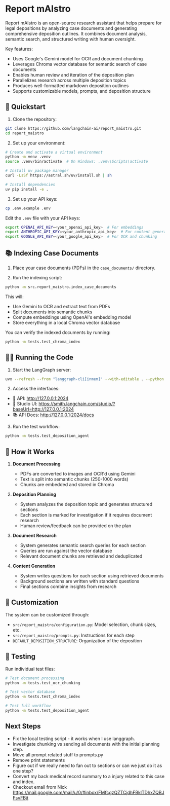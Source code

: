 # Report mAIstro

Report mAIstro is an open-source research assistant that helps prepare for legal depositions by analyzing case documents and generating comprehensive deposition outlines. It combines document analysis, semantic search, and structured writing with human oversight.

Key features:
- Uses Google's Gemini model for OCR and document chunking
- Leverages Chroma vector database for semantic search of case documents
- Enables human review and iteration of the deposition plan
- Parallelizes research across multiple deposition topics
- Produces well-formatted markdown deposition outlines
- Supports customizable models, prompts, and deposition structure

## 🚀 Quickstart

1. Clone the repository:
```bash
git clone https://github.com/langchain-ai/report_maistro.git
cd report_maistro
```

2. Set up your environment:
```bash
# Create and activate a virtual environment
python -m venv .venv
source .venv/bin/activate  # On Windows: .venv\Scripts\activate

# Install uv package manager
curl -LsSf https://astral.sh/uv/install.sh | sh

# Install dependencies
uv pip install -e .
```

3. Set up your API keys:
```bash
cp .env.example .env
```

Edit the `.env` file with your API keys:
```bash
export OPENAI_API_KEY=<your_openai_api_key>  # For embeddings
export ANTHROPIC_API_KEY=<your_anthropic_api_key>  # For content generation
export GOOGLE_API_KEY=<your_google_api_key>  # For OCR and chunking
```

## 📚 Indexing Case Documents

1. Place your case documents (PDFs) in the `case_documents/` directory.

2. Run the indexing script:
```bash
python -m src.report_maistro.index_case_documents
```

This will:
- Use Gemini to OCR and extract text from PDFs
- Split documents into semantic chunks
- Compute embeddings using OpenAI's embedding model
- Store everything in a local Chroma vector database

You can verify the indexed documents by running:
```bash
python -m tests.test_chroma_index
```

## 🏃‍♂️ Running the Code

1. Start the LangGraph server:
```bash
uvx --refresh --from "langgraph-cli[inmem]" --with-editable . --python 3.11 langgraph dev --host 0.0.0.0 --port 2024
```

2. Access the interfaces:
- 🚀 API: http://127.0.0.1:2024
- 🎨 Studio UI: https://smith.langchain.com/studio/?baseUrl=http://127.0.0.1:2024
- 📚 API Docs: http://127.0.0.1:2024/docs

3. Run the test workflow:
```bash
python -m tests.test_deposition_agent
```

## 📖 How it Works

1. **Document Processing**
   - PDFs are converted to images and OCR'd using Gemini
   - Text is split into semantic chunks (250-1000 words)
   - Chunks are embedded and stored in Chroma

2. **Deposition Planning**
   - System analyzes the deposition topic and generates structured sections
   - Each section is marked for investigation if it requires document research
   - Human review/feedback can be provided on the plan

3. **Document Research**
   - System generates semantic search queries for each section
   - Queries are run against the vector database
   - Relevant document chunks are retrieved and deduplicated

4. **Content Generation**
   - System writes questions for each section using retrieved documents
   - Background sections are written with standard questions
   - Final sections combine insights from research

## 🔧 Customization

The system can be customized through:
- `src/report_maistro/configuration.py`: Model selection, chunk sizes, etc.
- `src/report_maistro/prompts.py`: Instructions for each step
- `DEFAULT_DEPOSITION_STRUCTURE`: Organization of the deposition

## 🧪 Testing

Run individual test files:
```bash
# Test document processing
python -m tests.test_ocr_chunking

# Test vector database
python -m tests.test_chroma_index

# Test full workflow
python -m tests.test_deposition_agent
```



## Next Steps

- Fix the local testing script - it works when I use langgraph.
- Investigate chunking vs sending all documents with the initial planning step.
- Move all prompt related stuff to prompts.py
- Remove print statements
- Figure out if we really need to fan out to sections or can we just do it as one step?
- Convert my back medical record summary to a injury related to this case and index. 
- Checkout email from Nick https://mail.google.com/mail/u/0/#inbox/FMfcgzQZTCjdhFBklTDhxZQBJFsvFBjt
